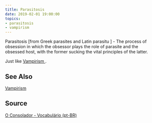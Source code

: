 ```yaml
---
title: Parasitosis
date: 2019-02-01 19:00:00
topics:
- parasitosis 
- vampirism
---
```


Parasitosis [from Greek parasites and Latin parasitu ] - 
The process of obsession in which the obsessor plays the role of parasite 
and the obsessed host, with the former sucking the vital principles of the latter. 

Just like [ Vampirism ](../vampirism).

## See Also
[ Vampirism ](../vampirism)

## Source
[O Consolador - Vocabulário (pt-BR)](http://www.oconsolador.com.br/linkfixo/vocabulario/principal.html)
